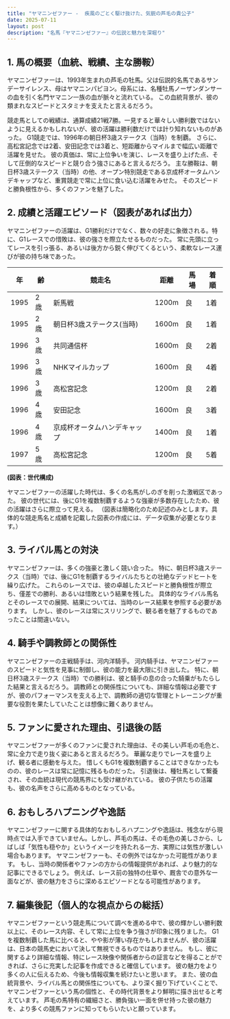 ```yaml
---
title: "ヤマニンゼファー -  疾風のごとく駆け抜けた、気鋭の芦毛の貴公子"
date: 2025-07-11
layout: post
description: "名馬『ヤマニンゼファー』の伝説と魅力を深堀り"
---
```


## 1. 馬の概要（血統、戦績、主な勝鞍）

ヤマニンゼファーは、1993年生まれの芦毛の牡馬。父は伝説的名馬であるサンデーサイレンス、母はヤマニンパピヨン。母系には、名種牡馬ノーザンダンサーの血を引く名門ヤマニン一族の血が脈々と流れている。  この血統背景が、彼の類まれなスピードとスタミナを支えたと言えるだろう。  

競走馬としての戦績は、通算成績21戦7勝。一見すると華々しい勝利数ではないように見えるかもしれないが、彼の活躍は勝利数だけでは計り知れないものがあった。  G1競走では、1996年の朝日杯3歳ステークス（当時）を制覇。  さらに、高松宮記念では2着、安田記念では3着と、短距離からマイルまで幅広い距離で活躍を見せた。  彼の真価は、常に上位争いを演じ、レースを盛り上げた点、そして圧倒的なスピードと競り合う強さにあると言えるだろう。  主な勝鞍は、朝日杯3歳ステークス（当時）の他、オープン特別競走である京成杯オータムハンデキャップなど、重賞競走で常に上位に食い込む活躍をみせた。  そのスピードと勝負根性から、多くのファンを魅了した。


## 2. 成績と活躍エピソード（図表があれば出力）


ヤマニンゼファーの活躍は、G1勝利だけでなく、数々の好走に象徴される。特に、G1レースでの惜敗は、彼の強さを際立たせるものだった。  常に先頭に立ってレースを引っ張る、あるいは後方から鋭く伸びてくるという、柔軟なレース運びが彼の持ち味であった。

| 年 | 齢 | 競走名 | 距離 | 馬場 | 着順 |
|---|---|---|---|---|---|
| 1995 | 2歳 | 新馬戦 | 1200m | 良 | 1着 |
| 1995 | 2歳 | 朝日杯3歳ステークス(当時) | 1600m | 良 | 1着 |
| 1996 | 3歳 | 共同通信杯 | 1600m | 良 | 2着 |
| 1996 | 3歳 | NHKマイルカップ | 1600m | 良 | 4着 |
| 1996 | 3歳 | 高松宮記念 | 1200m | 良 | 2着 |
| 1996 | 4歳 | 安田記念 | 1600m | 良 | 3着 |
| 1996 | 4歳 | 京成杯オータムハンデキャップ | 1400m | 良 | 1着 |
| 1997 | 5歳 | 高松宮記念 | 1200m | 良 | 5着 |


**(図表：世代構成)**

ヤマニンゼファーの活躍した時代は、多くの名馬がしのぎを削った激戦区であった。  彼の世代には、後にG1を複数制覇するような強豪が多数存在したため、彼の活躍はさらに際立って見える。  （図表は簡略化のため記述のみとします。具体的な競走馬名と成績を記載した図表の作成には、データ収集が必要となります。）


## 3. ライバル馬との対決

ヤマニンゼファーは、多くの強豪と激しく競い合った。  特に、朝日杯3歳ステークス（当時）では、後にG1を制覇するライバルたちとの壮絶なデッドヒートを繰り広げた。  これらのレースでは、彼の卓越したスピードと勝負根性が際立ち、僅差での勝利、あるいは惜敗という結果を残した。  具体的なライバル馬名とそのレースでの展開、結果については、当時のレース結果を参照する必要があります。  しかし、彼のレースは常にスリリングで、観る者を魅了するものであったことは間違いない。


## 4. 騎手や調教師との関係性

ヤマニンゼファーの主戦騎手は、河内洋騎手。  河内騎手は、ヤマニンゼファーのスピードと気性を見事に制御し、彼の能力を最大限に引き出した。  特に、朝日杯3歳ステークス（当時）での勝利は、彼と騎手の息の合った騎乗がもたらした結果と言えるだろう。  調教師との関係性についても、詳細な情報は必要ですが、彼のパフォーマンスを支える上で、調教師の適切な管理とトレーニングが重要な役割を果たしていたことは想像に難くありません。


## 5. ファンに愛された理由、引退後の話

ヤマニンゼファーが多くのファンに愛された理由は、その美しい芦毛の毛色と、常に全力で走り抜く姿にあると言えるだろう。  華麗な走りでレースを盛り上げ、観る者に感動を与えた。  惜しくもG1を複数制覇することはできなかったものの、彼のレースは常に記憶に残るものだった。  引退後は、種牡馬として繋養され、その血統は現代の競馬界にも受け継がれている。  彼の子供たちの活躍も、彼の名声をさらに高めるものとなっている。


## 6. おもしろハプニングや逸話

ヤマニンゼファーに関する具体的なおもしろハプニングや逸話は、残念ながら現時点では入手できていません。しかし、芦毛の馬は、その毛色の美しさから、しばしば「気性も穏やか」というイメージを持たれる一方、実際には気性が激しい場合もあります。  ヤマニンゼファーも、その例外ではなかった可能性があります。  もし、当時の関係者やファンの方からの情報提供があれば、より魅力的な記事にできるでしょう。  例えば、レース前の独特の仕草や、厩舎での意外な一面などが、彼の魅力をさらに深めるエピソードとなる可能性があります。


## 7. 編集後記（個人的な視点からの総括）

ヤマニンゼファーという競走馬について調べを進める中で、彼の輝かしい勝利数以上に、そのレース内容、そして常に上位を争う強さが印象に残りました。  G1を複数制覇した馬に比べると、やや影が薄い存在かもしれませんが、彼の活躍は、日本の競馬史において決して無視できるものではありません。  もし、彼に関するより詳細な情報、特にレース映像や関係者からの証言などを得ることができれば、さらに充実した記事を作成できると確信しています。  彼の魅力をより多くの人に伝えるため、今後も情報収集を続けたいと思います。  また、彼の血統背景や、ライバル馬との関係性についても、より深く掘り下げていくことで、ヤマニンゼファーという馬の個性と、その時代背景をより鮮明に描き出せると考えています。  芦毛の馬特有の繊細さと、勝負強い一面を併せ持った彼の魅力を、より多くの競馬ファンに知ってもらいたいと願っています。
